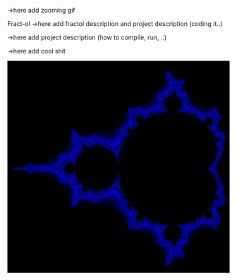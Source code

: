 ->here add zooming gif

Fract-ol ->here add fractol description and project description (coding it..)

->here add project description (how to compile, run, ..)

->here add cool shit

![Mandelbrot2](assets/m2.png)